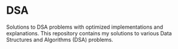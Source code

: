 # DSA
Solutions to DSA problems with optimized implementations and explanations.
This repository contains my solutions to various Data Structures and Algorithms (DSA) problems. 
